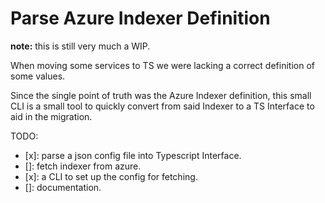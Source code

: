 # Parse Azure Indexer Definition

**note:** this is still very much a WIP.

When moving some services to TS we were lacking a correct definition of some values.

Since the single point of truth was the Azure Indexer definition, this small CLI is a small tool to quickly convert from said Indexer to a TS Interface to aid in the migration.

TODO:

- [x]: parse a json config file into Typescript Interface.
- []: fetch indexer from azure.
- [x]: a CLI to set up the config for fetching.
- []: documentation.
